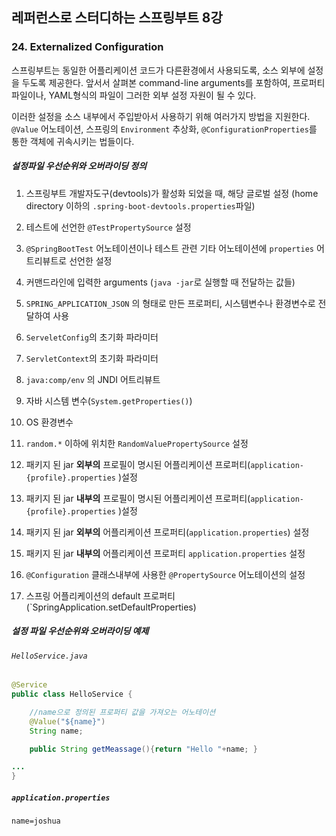 ## 레퍼런스로 스터디하는 스프링부트 8강

### 24. Externalized Configuration

스프링부트는 동일한 어플리케이션 코드가 다른환경에서 사용되도록, 소스 외부에 설정을 두도록 제공한다. 앞서서 살펴본 command-line arguments를 포함하여, 프로퍼티 파일이나, YAML형식의 파일이 그러한 외부 설정 자원이 될 수 있다.

이러한 설정을 소스 내부에서 주입받아서 사용하기 위해 여러가지 방법을 지원한다. `@Value` 어노테이션, 스프링의 `Environment` 추상화, `@ConfigurationProperties`를 통한 객체에 귀속시키는 법들이다.

##### 설정파일 우선순위와 오버라이딩 정의

1. 스프링부트 개발자도구(devtools)가 활성화 되었을 때, 해당 글로벌 설정 (home directory 이하의 `.spring-boot-devtools.properties`파일)
2. 테스트에 선언한 `@TestPropertySource` 설정
3. `@SpringBootTest` 어노테이션이나 테스트 관련 기타 어노테이션에 `properties` 어트리뷰트로 선언한 설정
4. 커맨드라인에 입력한 arguments (`java -jar`로 실행할 때 전달하는 값들)
5. `SPRING_APPLICATION_JSON` 의 형태로 만든 프로퍼티, 시스템변수나 환경변수로 전달하여 사용
6. `ServeletConfig`의 초기화 파라미터
7. `ServletContext`의 초기화 파라미터
8. `java:comp/env` 의 JNDI 어트리뷰트
9. 자바 시스템 변수(`System.getProperties()`)
10. OS 환경변수
11. `random.*` 이하에 위치한  `RandomValuePropertySource` 설정
12. 패키지 된 jar **외부의** 프로필이 명시된 어플리케이션 프로퍼티(`application-{profile}.properties` )설정
13. 패키지 된 jar **내부의**  프로필이 명시된 어플리케이션 프로퍼티(`application-{profile}.properties` )설정

14. 패키지 된 jar **외부의** 어플리케이션 프로퍼티(`application.properties`) 설정
15. 패키지 된 jar **내부의** 어플리케이션 프로퍼티 `application.properties` 설정
16. `@Configuration` 클래스내부에 사용한 `@PropertySource` 어노테이션의 설정
17. 스프링 어플리케이션의 default 프로퍼티 (`SpringApplication.setDefaultProperties)

##### 설정 파일 우선순위와 오버라이딩 예제

###### `HelloService.java`

```java
@Service
public class HelloService {

    //name으로 정의된 프로퍼티 값을 가져오는 어노테이션
    @Value("${name}")
    String name;

    public String getMeassage(){return "Hello "+name; }

...
}
```

##### `application.properties`

```properties
name=joshua
```

